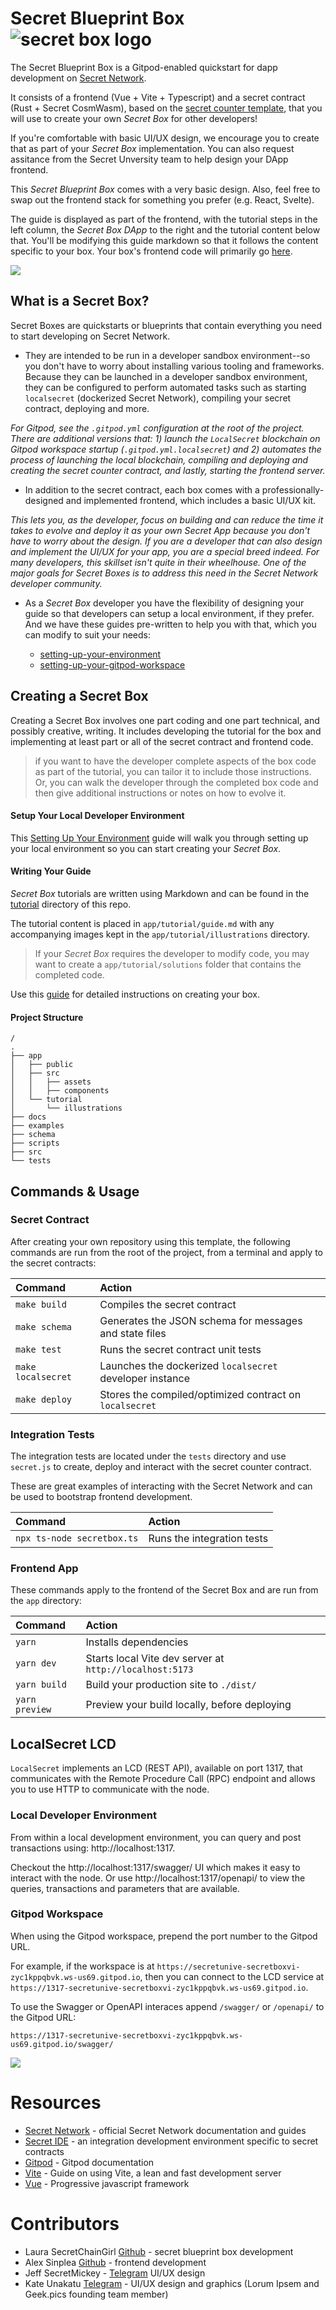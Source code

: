 # Secret Blueprint Box ![secret box logo](/docs/logo-32x32.png)

The Secret Blueprint Box is a Gitpod-enabled quickstart for dapp development on [Secret Network](https://scrt.network).

It consists of a frontend (Vue + Vite + Typescript) and a secret contract (Rust + Secret CosmWasm), based on the [secret counter template](https://github.com/secretuniversity/secret-template-cw1), that you will use to create your own _Secret Box_ for other developers!

If you're comfortable with basic UI/UX design, we encourage you to create that as part of  your _Secret Box_ implementation. You can also request assitance from the Secret Unversity team to help design your DApp frontend.

This _Secret Blueprint Box_ comes with a very basic design. Also, feel free to swap out the frontend stack for something you prefer (e.g. React, Svelte).

The guide is displayed as part of the frontend, with the tutorial steps in the left column, the _Secret Box DApp_ to the right and the tutorial content below that. You'll be modifying this guide markdown so that it follows the content specific to your box. Your box's frontend code will primarily go [here](`/app/src/components/SecretBox.vue`).

![](/docs/secret-blueprint-box.png)

## What is a Secret Box?

Secret Boxes are quickstarts or blueprints that contain everything you need to start developing on Secret Network.

- They are intended to be run in a developer sandbox environment--so you don't have to worry about installing various tooling and frameworks. Because they can be launched in a developer sandbox environment, they can be configured to perform automated tasks such as starting `localsecret` (dockerized Secret Network), compiling your secret contract, deploying and more.

*For Gitpod, see the `.gitpod.yml` configuration at the root of the project. There are additional versions that: 1) launch the `LocalSecret` blockchain on Gitpod workspace startup (`.gitpod.yml.localsecret`) and 2) automates the process of launching the local blockchain, compiling and deploying and creating the secret counter contract, and lastly, starting the frontend server.*

- In addition to the secret contract, each box comes with a professionally-designed and implemented frontend, which includes a basic UI/UX kit.

*This lets you, as the developer, focus on building and can reduce the time it takes to evolve and deploy it as your own Secret App because you don't have to worry about the design. If you are a developer that can also design and implement the UI/UX for your app, you are a special breed indeed. For many developers, this skillset isn't quite in their wheelhouse. One of the major goals for Secret Boxes is to address this need in the Secret Network developer community.*

- As a _Secret Box_ developer you have the flexibility of designing your guide so that developers can setup a local environment, if they prefer. And we have these guides pre-written to help you with that, which you can modify to suit your needs:

  - [setting-up-your-environment](/docs/setting-up-your-environment.md)
  - [setting-up-your-gitpod-workspace](/docs/setting-up-your-gitpod-workspace.md)

## Creating a Secret Box

Creating a Secret Box involves one part coding and one part technical, and possibly creative, writing. It includes developing the tutorial for the box and implementing at least part or all of the secret contract and frontend code.

> if you want to have the developer complete aspects of the box code as part of the tutorial, you can tailor it to include those instructions. Or, you can walk the developer through the completed box code and then give additional instructions or notes on how to evolve it.


#### Setup Your Local Developer Environment

This [Setting Up Your Environment](/docs/setting-up-your-environment.md) guide will walk you through setting up your local environment so you can start creating your _Secret Box_.


#### Writing Your Guide

_Secret Box_ tutorials are written using Markdown and can be found in the [tutorial](/app/tutorial/) directory of this repo.

The tutorial content is placed in `app/tutorial/guide.md` with any accompanying images kept in the `app/tutorial/illustrations` directory.

> If your _Secret Box_ requires the developer to modify code, you may want to create a `app/tutorial/solutions` folder that contains the completed code.

Use this [guide](/app/tutorial/guide.md) for detailed instructions on creating your box.

#### Project Structure

```
/
.
├── app
│   ├── public
│   ├── src
│   │   ├── assets
│   │   ├── components
│   └── tutorial
│       └── illustrations
├── docs
├── examples
├── schema
├── scripts
├── src
└── tests
```
## Commands & Usage

### Secret Contract

After creating your own repository using this template, the following commands are run from the root of the project, from a terminal and apply to the secret contracts:

| Command                | Action                                                    |
|:---------------------  |:--------------------------------------------------------  |
| `make build`           | Compiles the secret contract                              |
| `make schema`          | Generates the JSON schema for messages and state files    |
| `make test`            | Runs the secret contract unit tests                       |
| `make localsecret`     | Launches the dockerized `localsecret` developer instance  |
| `make deploy`          | Stores the compiled/optimized contract on `localsecret`   |

### Integration Tests

The integration tests are located under the `tests` directory and use `secret.js` to create, deploy and
interact with the secret counter contract.

These are great examples of interacting with the Secret Network and can be used to bootstrap frontend development.

| Command                       | Action                                                    |
|:----------------------------  |:--------------------------------------------------------  |
| `npx ts-node secretbox.ts`    | Runs the integration tests                                |


### Frontend App

These commands apply to the frontend of the Secret Box and are run from the `app` directory:


| Command           | Action                                       |
|:----------------  |:-------------------------------------------- |
| `yarn`         | Installs dependencies                        |
| `yarn dev`     | Starts local Vite dev server at `http://localhost:5173`  |
| `yarn build`   | Build your production site to `./dist/`      |
| `yarn preview` | Preview your build locally, before deploying |


## LocalSecret LCD

`LocalSecret` implements an LCD (REST API), available on port 1317, that communicates with the Remote
Procedure Call (RPC) endpoint and allows you to use HTTP to communicate with the node.

### Local Developer Environment

From within a local development environment, you can query and post transactions using: http://localhost:1317.

Checkout the http://localhost:1317/swagger/ UI which makes it easy to interact with the node. Or use 
http://localhost:1317/openapi/ to view the queries, transactions and parameters that are available.
 
### Gitpod Workspace

When using the Gitpod workspace, prepend the port number to the Gitpod URL. 

For example, if the workspace is at
`https://secretunive-secretboxvi-zyc1kppqbvk.ws-us69.gitpod.io`, then you can connect to the LCD service at
`https://1317-secretunive-secretboxvi-zyc1kppqbvk.ws-us69.gitpod.io`.

To use the Swagger or OpenAPI interaces append `/swagger/` or `/openapi/` to the Gitpod URL:

`https://1317-secretunive-secretboxvi-zyc1kppqbvk.ws-us69.gitpod.io/swagger/`

![](docs/swagger-interface.png)

# Resources
- [Secret Network](https://docs.scrt.network) - official Secret Network documentation and guides
- [Secret IDE](https://www.digiline.io/) - an integration development environment specific to secret contracts
- [Gitpod](https://www.gitpod.io/docs) - Gitpod documentation
- [Vite](https://vitejs.dev/guide) - Guide on using Vite, a lean and fast development server
- [Vue](https://vuejs.org) - Progressive javascript framework

# Contributors
- Laura SecretChainGirl [Github](https://github.com/secetchaingirl) - secret blueprint box development
- Alex Sinplea [Github](https://github.com/sinplea) - frontend development
- Jeff SecretMickey - [Telegram](https://t.me/secretMickey) UI/UX design
- Kate Unakatu [Telegram](https://t.me/unakatu) - UI/UX design and graphics (Lorum Ipsem and Geek.pics founding team member)

